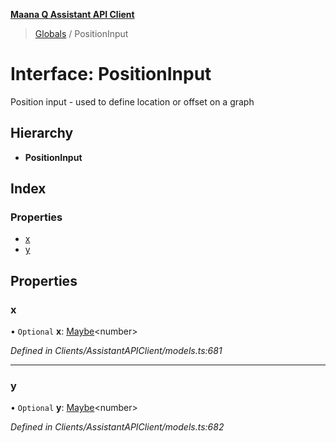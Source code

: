 **[Maana Q Assistant API Client](../README.md)**

> [Globals](../README.md) / PositionInput

# Interface: PositionInput

Position input - used to define location or offset on a graph

## Hierarchy

* **PositionInput**

## Index

### Properties

* [x](positioninput.md#x)
* [y](positioninput.md#y)

## Properties

### x

• `Optional` **x**: [Maybe](../README.md#maybe)\<number>

*Defined in Clients/AssistantAPIClient/models.ts:681*

___

### y

• `Optional` **y**: [Maybe](../README.md#maybe)\<number>

*Defined in Clients/AssistantAPIClient/models.ts:682*
